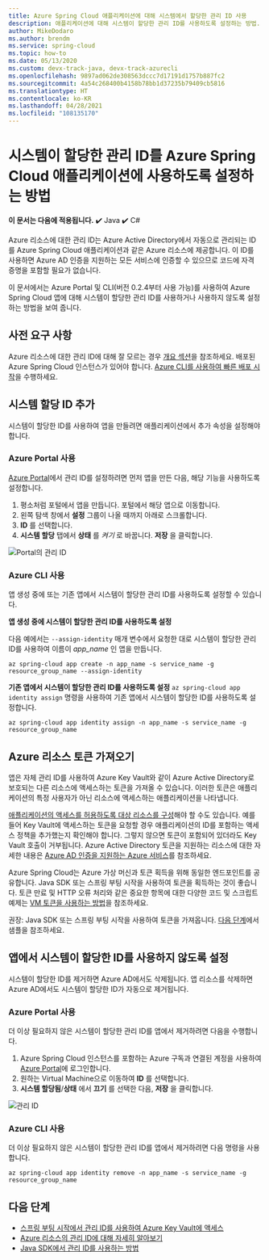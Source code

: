 ```yaml
---
title: Azure Spring Cloud 애플리케이션에 대해 시스템에서 할당한 관리 ID 사용
description: 애플리케이션에 대해 시스템이 할당한 관리 ID를 사용하도록 설정하는 방법.
author: MikeDodaro
ms.author: brendm
ms.service: spring-cloud
ms.topic: how-to
ms.date: 05/13/2020
ms.custom: devx-track-java, devx-track-azurecli
ms.openlocfilehash: 9897ad062de308563dccc7d17191d1757b887fc2
ms.sourcegitcommit: 4a54c268400b4158b78bb1d37235b79409cb5816
ms.translationtype: HT
ms.contentlocale: ko-KR
ms.lasthandoff: 04/28/2021
ms.locfileid: "108135170"
---
```

# <a name="how-to-enable-system-assigned-managed-identity-for-azure-spring-cloud-application"></a>시스템이 할당한 관리 ID를 Azure Spring Cloud 애플리케이션에 사용하도록 설정하는 방법

**이 문서는 다음에 적용됩니다.** ✔️ Java ✔️ C#

Azure 리소스에 대한 관리 ID는 Azure Active Directory에서 자동으로 관리되는 ID를 Azure Spring Cloud 애플리케이션과 같은 Azure 리소스에 제공합니다. 이 ID를 사용하면 Azure AD 인증을 지원하는 모든 서비스에 인증할 수 있으므로 코드에 자격 증명을 포함할 필요가 없습니다.

이 문서에서는 Azure Portal 및 CLI(버전 0.2.4부터 사용 가능)를 사용하여 Azure Spring Cloud 앱에 대해 시스템이 할당한 관리 ID를 사용하거나 사용하지 않도록 설정하는 방법을 보여 줍니다.

## <a name="prerequisites"></a>사전 요구 사항
Azure 리소스에 대한 관리 ID에 대해 잘 모르는 경우 [개요 섹션](../active-directory/managed-identities-azure-resources/overview.md)을 참조하세요.
배포된 Azure Spring Cloud 인스턴스가 있어야 합니다. [Azure CLI를 사용하여 빠른 배포 시작](./quickstart.md)을 수행하세요.

## <a name="add-a-system-assigned-identity"></a>시스템 할당 ID 추가
시스템이 할당한 ID를 사용하여 앱을 만들려면 애플리케이션에서 추가 속성을 설정해야 합니다.

### <a name="using-azure-portal"></a>Azure Portal 사용
[Azure Portal](https://portal.azure.com/)에서 관리 ID를 설정하려면 먼저 앱을 만든 다음, 해당 기능을 사용하도록 설정합니다.

1. 평소처럼 포털에서 앱을 만듭니다. 포털에서 해당 앱으로 이동합니다.
2. 왼쪽 탐색 창에서 **설정** 그룹이 나올 때까지 아래로 스크롤합니다.
3. **ID** 를 선택합니다.
4. **시스템 할당** 탭에서 **상태** 를 *켜기* 로 바꿉니다. **저장** 을 클릭합니다.

 ![Portal의 관리 ID](./media/spring-cloud-managed-identity/identity-1.png)

### <a name="using-azure-cli"></a>Azure CLI 사용
앱 생성 중에 또는 기존 앱에서 시스템이 할당한 관리 ID를 사용하도록 설정할 수 있습니다.

**앱 생성 중에 시스템이 할당한 관리 ID를 사용하도록 설정**

다음 예에서는 `--assign-identity` 매개 변수에서 요청한 대로 시스템이 할당한 관리 ID를 사용하여 이름이 *app_name* 인 앱을 만듭니다.

```azurecli
az spring-cloud app create -n app_name -s service_name -g resource_group_name --assign-identity
```

**기존 앱에서 시스템이 할당한 관리 ID를 사용하도록 설정** `az spring-cloud app identity assign` 명령을 사용하여 기존 앱에서 시스템이 할당한 ID를 사용하도록 설정합니다.

```azurecli
az spring-cloud app identity assign -n app_name -s service_name -g resource_group_name
```

## <a name="obtain-tokens-for-azure-resources"></a>Azure 리소스 토큰 가져오기
앱은 자체 관리 ID를 사용하여 Azure Key Vault와 같이 Azure Active Directory로 보호되는 다른 리소스에 액세스하는 토큰을 가져올 수 있습니다. 이러한 토큰은 애플리케이션의 특정 사용자가 아닌 리소스에 액세스하는 애플리케이션을 나타냅니다.

[애플리케이션의 액세스를 허용하도록 대상 리소스를 구성](../active-directory/managed-identities-azure-resources/howto-assign-access-portal.md)해야 할 수도 있습니다. 예를 들어 Key Vault에 액세스하는 토큰을 요청할 경우 애플리케이션의 ID를 포함하는 액세스 정책을 추가했는지 확인해야 합니다. 그렇지 않으면 토큰이 포함되어 있더라도 Key Vault 호출이 거부됩니다. Azure Active Directory 토큰을 지원하는 리소스에 대한 자세한 내용은 [Azure AD 인증을 지원하는 Azure 서비스](../active-directory/managed-identities-azure-resources/services-support-managed-identities.md#azure-services-that-support-azure-ad-authentication)를 참조하세요.

Azure Spring Cloud는 Azure 가상 머신과 토큰 획득을 위해 동일한 엔드포인트를 공유합니다. Java SDK 또는 스프링 부팅 시작을 사용하여 토큰을 획득하는 것이 좋습니다.  토큰 만료 및 HTTP 오류 처리와 같은 중요한 항목에 대한 다양한 코드 및 스크립트 예제는 [VM 토큰을 사용하는 방법](../active-directory/managed-identities-azure-resources/how-to-use-vm-token.md)을 참조하세요.

권장: Java SDK 또는 스프링 부팅 시작을 사용하여 토큰을 가져옵니다.  [다음 단계](#next-steps)에서 샘플을 참조하세요.

## <a name="disable-system-assigned-identity-from-an-app"></a>앱에서 시스템이 할당한 ID를 사용하지 않도록 설정
시스템이 할당한 ID를 제거하면 Azure AD에서도 삭제됩니다. 앱 리소스를 삭제하면 Azure AD에서도 시스템이 할당한 ID가 자동으로 제거됩니다.

### <a name="using-azure-portal"></a>Azure Portal 사용
더 이상 필요하지 않은 시스템이 할당한 관리 ID를 앱에서 제거하려면 다음을 수행합니다.

1. Azure Spring Cloud 인스턴스를 포함하는 Azure 구독과 연결된 계정을 사용하여 [Azure Portal](https://portal.azure.com/)에 로그인합니다.
1. 원하는 Virtual Machine으로 이동하여 **ID** 를 선택합니다.
1. **시스템 할당됨**/**상태** 에서 **끄기** 를 선택한 다음, **저장** 을 클릭합니다.

 ![관리 ID](./media/spring-cloud-managed-identity/remove-identity.png)

### <a name="using-azure-cli"></a>Azure CLI 사용
더 이상 필요하지 않은 시스템이 할당한 관리 ID를 앱에서 제거하려면 다음 명령을 사용합니다.
```azurecli
az spring-cloud app identity remove -n app_name -s service_name -g resource_group_name
```

## <a name="next-steps"></a>다음 단계

* [스프링 부팅 시작에서 관리 ID를 사용하여 Azure Key Vault에 액세스](https://github.com/Azure/azure-sdk-for-java/blob/master/sdk/spring/azure-spring-boot-starter-keyvault-secrets/README.md#use-msi--managed-identities)
* [Azure 리소스의 관리 ID에 대해 자세히 알아보기](https://github.com/MicrosoftDocs/azure-docs/blob/master/articles/active-directory/managed-identities-azure-resources/overview.md)
* [Java SDK에서 관리 ID를 사용하는 방법](https://github.com/Azure-Samples/Azure-Spring-Cloud-Samples)